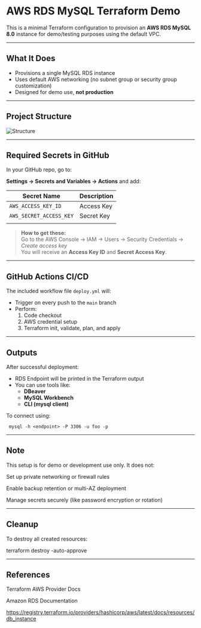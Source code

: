 # AWS RDS MySQL Terraform Demo

This is a minimal Terraform configuration to provision an **AWS RDS MySQL 8.0** instance for demo/testing purposes using the default VPC.

---

##  What It Does

- Provisions a single MySQL RDS instance
- Uses default AWS networking (no subnet group or security group customization)
- Designed for demo use, **not production**

---

##  Project Structure

![Structure](images/RDS-Structure.png)

---

##  Required Secrets in GitHub

In your GitHub repo, go to:

**Settings → Secrets and Variables → Actions** and add:

| Secret Name              | Description        |
|--------------------------|--------------------|
| `AWS_ACCESS_KEY_ID`      | Access Key         |
| `AWS_SECRET_ACCESS_KEY`  | Secret Key         |
|                                               |

>  **How to get these:**  
> Go to the AWS Console → IAM → Users → Security Credentials → _Create access key_  
> You will receive an **Access Key ID** and **Secret Access Key**.

---

##  GitHub Actions CI/CD

The included workflow file `deploy.yml` will:

- Trigger on every push to the `main` branch
- Perform:
  1. Code checkout
  2. AWS credential setup
  3. Terraform init, validate, plan, and apply

---

##  Outputs

After successful deployment:

- RDS Endpoint will be printed in the Terraform output
- You can use tools like:
  - **DBeaver**
  - **MySQL Workbench**
  - **CLI (mysql client)**

To connect using:
```
 mysql -h <endpoint> -P 3306 -u foo -p

```

---

## Note

This setup is for demo or development use only. It does not:

Set up private networking or firewall rules

Enable backup retention or multi-AZ deployment

Manage secrets securely (like password encryption or rotation)

---

## Cleanup

To destroy all created resources:

 terraform destroy -auto-approve

---

## References

   Terraform AWS Provider Docs

   Amazon RDS Documentation

  https://registry.terraform.io/providers/hashicorp/aws/latest/docs/resources/db_instance

